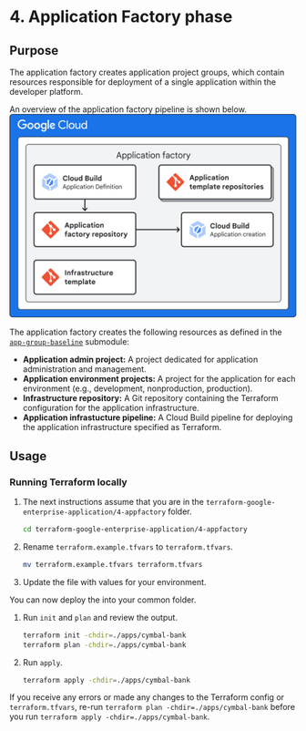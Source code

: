 # 4. Application Factory phase

## Purpose
The application factory creates application project groups, which contain resources responsible for deployment of a single application within the developer platform.

An overview of the application factory pipeline is shown below.
![Enterprise Application application factory diagram](assets/eab-app-factory.svg)

The application factory creates the following resources as defined in the [`app-group-baseline`](./modules/app-group-baseline/) submodule:

* **Application admin project:** A project dedicated for application administration and management.
* **Application environment projects:** A project for the application for each environment (e.g., development, nonproduction, production).
* **Infrastructure repository:** A Git repository containing the Terraform configuration for the application infrastructure.
* **Application infrastucture pipeline:** A Cloud Build pipeline for deploying the application infrastructure specified as Terraform.


## Usage

### Running Terraform locally

1. The next instructions assume that you are in the `terraform-google-enterprise-application/4-appfactory` folder.

   ```bash
   cd terraform-google-enterprise-application/4-appfactory
   ```

1. Rename `terraform.example.tfvars` to `terraform.tfvars`.

   ```bash
   mv terraform.example.tfvars terraform.tfvars
   ```

1. Update the file with values for your environment.

You can now deploy the into your common folder.

1. Run `init` and `plan` and review the output.

   ```bash
   terraform init -chdir=./apps/cymbal-bank
   terraform plan -chdir=./apps/cymbal-bank
   ```

1. Run `apply`.

   ```bash
   terraform apply -chdir=./apps/cymbal-bank
   ```

If you receive any errors or made any changes to the Terraform config or `terraform.tfvars`, re-run `terraform plan -chdir=./apps/cymbal-bank` before you run `terraform apply -chdir=./apps/cymbal-bank`.
